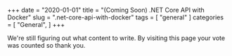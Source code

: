 +++
date = "2020-01-01"
title = "(Coming Soon) .NET Core API with Docker"
slug = ".net-core-api-with-docker"
tags = [
    "general"
]
categories = [
    "General",
]
+++

We're still figuring out what content to write. By visiting this page your vote was counted so thank you.